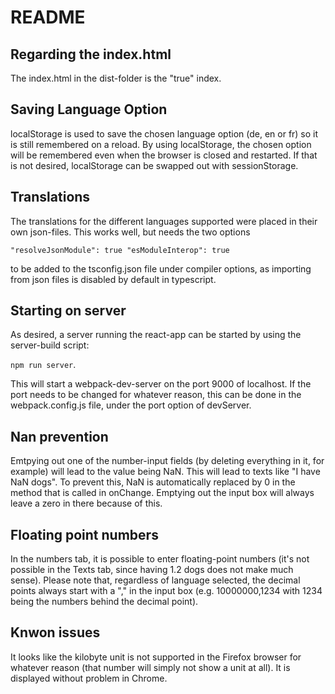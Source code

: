 # README

## Regarding the index.html
The index.html in the dist-folder is the "true" index.

## Saving Language Option 
localStorage is used to save the chosen language option (de, en or fr) so it is still remembered on a reload.
By using localStorage, the chosen option will be remembered even when the browser is closed and restarted.
If that is not desired, localStorage can be swapped out with sessionStorage.

## Translations
The translations for the different languages supported were placed in their own json-files.
This works well, but needs the two options 

<code>"resolveJsonModule": true
"esModuleInterop": true </code>

to be added to the tsconfig.json file under compiler options, as importing from json files is disabled by default in typescript.

## Starting on server
As desired, a server running the react-app can be started by using the server-build script:

<code>npm run server</code>.
 
 
This will start a webpack-dev-server on the port 9000 of localhost.
If the port needs to be changed for whatever reason, this can be done in the webpack.config.js file, under the port option of devServer.

## Nan prevention
Emtpying out one of the number-input fields (by deleting everything in it, for example) will lead to the value being NaN. This will lead to texts like "I have NaN dogs". 
To prevent this, NaN is automatically replaced by 0 in the method that is called in onChange. Emptying out the input box will always leave a zero in there because of this.

## Floating point numbers
In the numbers tab, it is possible to enter floating-point numbers (it's not possible in the Texts tab, since having 1.2 dogs does not make much sense).
Please note that, regardless of language selected, the decimal points always start with a ","  in the input box (e.g. 10000000,1234 with 1234 being the numbers behind the decimal point).

## Knwon issues
It looks like the kilobyte unit is not supported in the Firefox browser for whatever reason (that number will simply not show a unit at all).
It is displayed without problem in Chrome.